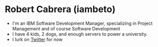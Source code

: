 # Robert Cabrera (iambeto)

- I'm an IBM Software Development Manager, specializing in Project Management and of course Software Development
- I have 4 kids, 2 dogs, and enough servers to power a university.
- I lurk on [Twitter]([https://twitter.com/iambeto76]) for now
